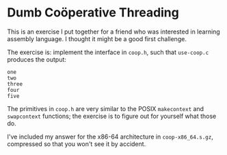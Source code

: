 Dumb Coöperative Threading
==========================

This is an exercise I put together for a friend who was interested in learning
assembly language. I thought it might be a good first challenge.

The exercise is: implement the interface in `coop.h`, such that `use-coop.c` produces the output:

```
one
two
three
four
five
```

The primitives in `coop.h` are very similar to the POSIX `makecontext` and
`swapcontext` functions; the exercise is to figure out for yourself what those
do.

I've included my answer for the x86-64 architecture in `coop-x86_64.s.gz`,
compressed so that you won't see it by accident.
